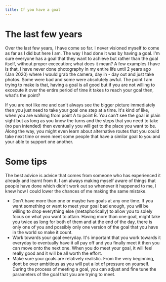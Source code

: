 ```yaml
---
title: If you have a goal
---
```


# The last few years
Over the last few years, I have come so far. I never visioned myself to come as far as I did but here I am. The way I had done it was by having a goal. I'm sure everyone has a goal that they want to achieve but rather than the goal itself, without proper excecution; what does it mean? A few examples I have is that, I have never done photography in my entire life until 2 years ago (Jan 2020) where I would grab the camera, day in - day out and just take photos. Some were bad and some were absolutely awful. The point I am trying to make is that, having a goal is all good but if you are not willing to excecute it over the entire period of time it takes to reach your goal then, what's the point? 

If you are not like me and can't always see the bigger picture immediately then you just need to take your goal one step at a time. It's kind of like, when you are walking from point A to point B. You can't see the goal in plain sight but as long as you know the turns and the steps that you need to take (no pun intended) then eventually you will get to the place you want to be. Along the way, you might even learn about alternative routes that you could take next time or even meet some people that have a similar goal to you and your able to support one another.
# Some tips

The best advice is advice that comes from someone who has experienced it already and learnt from it. I am always making myself aware of things that people have done which didn't work out so whenever it happened to me, I knew how I could lower the chances of me making the same mistake. 

* Don't have more than one or maybe two goals at any one time. If you want something or want to meet your goal bad enough, you will be willing to drop everything else (metaphorically) to allow you to solely focus on what you want to attain. Having more than one goal, might take you twice as long for both of them and at the end of the day, there is only one of you and possibly only one version of the goal that you have in the world so make it count.
* Work towards your goal everyday. It's important that you work towards it everyday to eventually have it all pay off and you finally meet it then you can move onto the next one. When you do meet your goal, it will feel really good and it will be all worth the effort.
* Make sure your goals are relatively realistic. From the very beginning, dont be over ambitious as you will put a lot of pressure on yourself. During the process of meeting a goal, you can adjust and fine tune the parameters of the goal that you are trying to meet.
